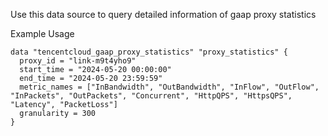 Use this data source to query detailed information of gaap proxy statistics

Example Usage

```hcl
data "tencentcloud_gaap_proxy_statistics" "proxy_statistics" {
  proxy_id = "link-m9t4yho9"
  start_time = "2024-05-20 00:00:00"
  end_time = "2024-05-20 23:59:59"
  metric_names = ["InBandwidth", "OutBandwidth", "InFlow", "OutFlow", "InPackets", "OutPackets", "Concurrent", "HttpQPS", "HttpsQPS", "Latency", "PacketLoss"]
  granularity = 300
}
```